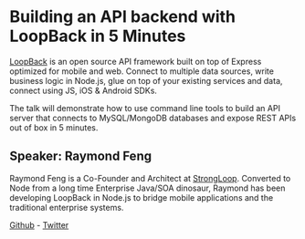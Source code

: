 Building an API backend with LoopBack in 5 Minutes
===

[LoopBack](https://github.com/strongloop/loopback) is an open source API framework
built on top of Express optimized for mobile and web. Connect to multiple data sources,
write business logic in Node.js, glue on top of your existing services and data,
connect using JS, iOS & Android SDKs.

The talk will demonstrate how to use command line tools to build an API server
that connects to MySQL/MongoDB databases and expose REST APIs out of box in 5 minutes.

## Speaker: Raymond Feng
Raymond Feng is a Co-Founder and Architect at [StrongLoop](http://www.strongloop.com). Converted to Node from
a long time Enterprise Java/SOA dinosaur, Raymond has been developing LoopBack in Node.js
to bridge mobile applications and the traditional enterprise systems.


[Github](https://github.com/raymondfeng/) - [Twitter](https://twitter.com/cyberfeng)
